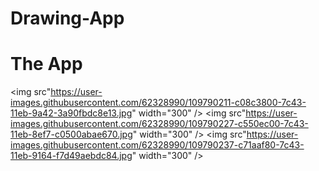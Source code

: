 # Drawing-App

# The App

<img src"https://user-images.githubusercontent.com/62328990/109790211-c08c3800-7c43-11eb-9a42-3a90fbdc8e13.jpg" width="300" />
<img src"https://user-images.githubusercontent.com/62328990/109790227-c550ec00-7c43-11eb-8ef7-c0500abae670.jpg" width="300" />
<img src"https://user-images.githubusercontent.com/62328990/109790237-c71aaf80-7c43-11eb-9164-f7d49aebdc84.jpg" width="300" />
